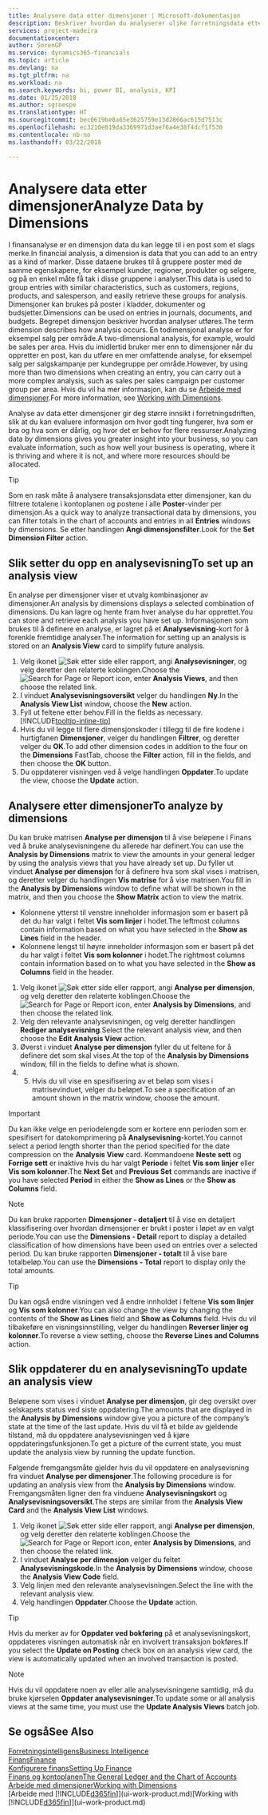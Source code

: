 ```yaml
---
title: Analysere data etter dimensjoner | Microsoft-dokumentasjon
description: Beskriver hvordan du analyserer ulike forretningsdata etter dimensjoner.
services: project-madeira
documentationcenter: 
author: SorenGP
ms.service: dynamics365-financials
ms.topic: article
ms.devlang: na
ms.tgt_pltfrm: na
ms.workload: na
ms.search.keywords: bi, power BI, analysis, KPI
ms.date: 01/25/2018
ms.author: sgroespe
ms.translationtype: HT
ms.sourcegitcommit: bec0619be0a65e3625759e13d2866ac615d7513c
ms.openlocfilehash: ec3210e019da3369971d3aef6a4e38f4dcf1f530
ms.contentlocale: nb-no
ms.lasthandoff: 03/22/2018

---
```

#  <a name="analyze-data-by-dimensions"></a><span data-ttu-id="e7af7-103">Analysere data etter dimensjoner</span><span class="sxs-lookup"><span data-stu-id="e7af7-103">Analyze Data by Dimensions</span></span>
<span data-ttu-id="e7af7-104">I finansanalyse er en dimensjon data du kan legge til i en post som et slags merke.</span><span class="sxs-lookup"><span data-stu-id="e7af7-104">In financial analysis, a dimension is data that you can add to an entry as a kind of marker.</span></span> <span data-ttu-id="e7af7-105">Disse dataene brukes til å gruppere poster med de samme egenskapene, for eksempel kunder, regioner, produkter og selgere, og på en enkel måte få tak i disse gruppene i analyser.</span><span class="sxs-lookup"><span data-stu-id="e7af7-105">This data is used to group entries with similar characteristics, such as customers, regions, products, and salesperson, and easily retrieve these groups for analysis.</span></span> <span data-ttu-id="e7af7-106">Dimensjoner kan brukes på poster i kladder, dokumenter og budsjetter.</span><span class="sxs-lookup"><span data-stu-id="e7af7-106">Dimensions can be used on entries in journals, documents, and budgets.</span></span> <span data-ttu-id="e7af7-107">Begrepet dimensjon beskriver hvordan analyser utføres.</span><span class="sxs-lookup"><span data-stu-id="e7af7-107">The term dimension describes how analysis occurs.</span></span> <span data-ttu-id="e7af7-108">En todimensjonal analyse er for eksempel salg per område.</span><span class="sxs-lookup"><span data-stu-id="e7af7-108">A two-dimensional analysis, for example, would be sales per area.</span></span> <span data-ttu-id="e7af7-109">Hvis du imidlertid bruker mer enn to dimensjoner når du oppretter en post, kan du utføre en mer omfattende analyse, for eksempel salg per salgskampanje per kundegruppe per område.</span><span class="sxs-lookup"><span data-stu-id="e7af7-109">However, by using more than two dimensions when creating an entry, you can carry out a more complex analysis, such as sales per sales campaign per customer group per area.</span></span> <span data-ttu-id="e7af7-110">Hvis du vil ha mer informasjon, kan du se [Arbeide med dimensjoner](finance-dimensions.md).</span><span class="sxs-lookup"><span data-stu-id="e7af7-110">For more information, see [Working with Dimensions](finance-dimensions.md).</span></span>

<span data-ttu-id="e7af7-111">Analyse av data etter dimensjoner gir deg større innsikt i forretningsdriften, slik at du kan evaluere informasjon om hvor godt ting fungerer, hva som er bra og hva som er dårlig, og hvor det er behov for flere ressurser.</span><span class="sxs-lookup"><span data-stu-id="e7af7-111">Analyzing data by dimensions gives you greater insight into your business, so you can evaluate information, such as how well your business is operating, where it is thriving and where it is not, and where more resources should be allocated.</span></span>

> [!TIP]
> <span data-ttu-id="e7af7-112">Som en rask måte å analysere transaksjonsdata etter dimensjoner, kan du filtrere totalene i kontoplanen og postene i alle **Poster**-vinder per dimensjon.</span><span class="sxs-lookup"><span data-stu-id="e7af7-112">As a quick way to analyze transactional data by dimensions, you can filter totals in the chart of accounts and entries in all **Entries** windows by dimensions.</span></span> <span data-ttu-id="e7af7-113">Se etter handlingen **Angi dimensjonsfilter**.</span><span class="sxs-lookup"><span data-stu-id="e7af7-113">Look for the **Set Dimension Filter** action.</span></span>

## <a name="to-set-up-an-analysis-view"></a><span data-ttu-id="e7af7-114">Slik setter du opp en analysevisning</span><span class="sxs-lookup"><span data-stu-id="e7af7-114">To set up an analysis view</span></span>  
<span data-ttu-id="e7af7-115">En analyse per dimensjoner viser et utvalg kombinasjoner av dimensjoner.</span><span class="sxs-lookup"><span data-stu-id="e7af7-115">An analysis by dimensions displays a selected combination of dimensions.</span></span> <span data-ttu-id="e7af7-116">Du kan lagre og hente fram hver analyse du har opprettet.</span><span class="sxs-lookup"><span data-stu-id="e7af7-116">You can store and retrieve each analysis you have set up.</span></span> <span data-ttu-id="e7af7-117">Informasjonen som brukes til å definere en analyse, er lagret på et **Analysevisning**-kort for å forenkle fremtidige analyser.</span><span class="sxs-lookup"><span data-stu-id="e7af7-117">The information for setting up an analysis is stored on an **Analysis View** card to simplify future analysis.</span></span>  

1. <span data-ttu-id="e7af7-118">Velg ikonet ![Søk etter side eller rapport](media/ui-search/search_small.png "Søk etter side eller rapport"), angi **Analysevisninger**, og velg deretter den relaterte koblingen.</span><span class="sxs-lookup"><span data-stu-id="e7af7-118">Choose the ![Search for Page or Report](media/ui-search/search_small.png "Search for Page or Report icon") icon, enter **Analysis Views**, and then choose the related link.</span></span>  
2. <span data-ttu-id="e7af7-119">I vinduet **Analysevisningsoversikt** velger du handlingen **Ny**.</span><span class="sxs-lookup"><span data-stu-id="e7af7-119">In the **Analysis View List** window, choose the **New** action.</span></span>
3. <span data-ttu-id="e7af7-120">Fyll ut feltene etter behov.</span><span class="sxs-lookup"><span data-stu-id="e7af7-120">Fill in the fields as necessary.</span></span> [!INCLUDE[tooltip-inline-tip](includes/tooltip-inline-tip_md.md)]
4. <span data-ttu-id="e7af7-121">Hvis du vil legge til flere dimensjonskoder i tillegg til de fire kodene i hurtigfanen **Dimensjoner**, velger du handlingen **Filtrer**, og deretter velger du **OK**.</span><span class="sxs-lookup"><span data-stu-id="e7af7-121">To add other dimension codes in addition to the four on the **Dimensions** FastTab, choose the **Filter** action, fill in the fields, and then choose the **OK** button.</span></span>  
5. <span data-ttu-id="e7af7-122">Du oppdaterer visningen ved å velge handlingen **Oppdater**.</span><span class="sxs-lookup"><span data-stu-id="e7af7-122">To update the view, choose the **Update** action.</span></span>

## <a name="to-analyze-by-dimensions"></a><span data-ttu-id="e7af7-123">Analysere etter dimensjoner</span><span class="sxs-lookup"><span data-stu-id="e7af7-123">To analyze by dimensions</span></span>
<span data-ttu-id="e7af7-124">Du kan bruke matrisen **Analyse per dimensjon** til å vise beløpene i Finans ved å bruke analysevisningene du allerede har definert.</span><span class="sxs-lookup"><span data-stu-id="e7af7-124">You can use the **Analysis by Dimensions** matrix to view the amounts in your general ledger by using the analysis views that you have already set up.</span></span> <span data-ttu-id="e7af7-125">Du fyller ut vinduet **Analyse per dimensjon** for å definere hva som skal vises i matrisen, og deretter velger du handlingen **Vis matrise** for å vise matrisen.</span><span class="sxs-lookup"><span data-stu-id="e7af7-125">You fill in the **Analysis by Dimensions** window to define what will be shown in the matrix, and then you choose the **Show Matrix** action to view the matrix.</span></span>  

- <span data-ttu-id="e7af7-126">Kolonnene ytterst til venstre inneholder informasjon som er basert på det du har valgt i feltet **Vis som linjer** i hodet.</span><span class="sxs-lookup"><span data-stu-id="e7af7-126">The leftmost columns contain information based on what you have selected in the **Show as Lines** field in the header.</span></span>  
- <span data-ttu-id="e7af7-127">Kolonnene lengst til høyre inneholder informasjon som er basert på det du har valgt i feltet **Vis som kolonner** i hodet.</span><span class="sxs-lookup"><span data-stu-id="e7af7-127">The rightmost columns contain information based on to what you have selected in the **Show as Columns** field in the header.</span></span>  

1. <span data-ttu-id="e7af7-128">Velg ikonet ![Søk etter side eller rapport](media/ui-search/search_small.png "Søk etter side eller rapport"), angi **Analyse per dimensjon**, og velg deretter den relaterte koblingen.</span><span class="sxs-lookup"><span data-stu-id="e7af7-128">Choose the ![Search for Page or Report](media/ui-search/search_small.png "Search for Page or Report icon") icon, enter **Analysis by Dimensions**, and then choose the related link.</span></span>  
2. <span data-ttu-id="e7af7-129">Velg den relevante analysevisningen, og velg deretter handlingen **Rediger analysevisning**.</span><span class="sxs-lookup"><span data-stu-id="e7af7-129">Select the relevant analysis view,  and then choose the **Edit Analysis View** action.</span></span>
3. <span data-ttu-id="e7af7-130">Øverst i vinduet **Analyse per dimensjon** fyller du ut feltene for å definere det som skal vises.</span><span class="sxs-lookup"><span data-stu-id="e7af7-130">At the top of the **Analysis by Dimensions** window, fill in the fields to define what is shown.</span></span>
4. 5. <span data-ttu-id="e7af7-131">Hvis du vil vise en spesifisering av et beløp som vises i matrisevinduet, velger du beløpet.</span><span class="sxs-lookup"><span data-stu-id="e7af7-131">To see a specification of an amount shown in the matrix window, choose the amount.</span></span>  

> [!IMPORTANT]  
>   <span data-ttu-id="e7af7-132">Du kan ikke velge en periodelengde som er kortere enn perioden som er spesifisert for datokomprimering på **Analysevisning**-kortet.</span><span class="sxs-lookup"><span data-stu-id="e7af7-132">You cannot select a period length shorter than the period specified for the date compression on the **Analysis View** card.</span></span> <span data-ttu-id="e7af7-133">Kommandoene **Neste sett** og **Forrige sett** er inaktive hvis du har valgt **Periode** i feltet **Vis som linjer** eller **Vis som kolonner**.</span><span class="sxs-lookup"><span data-stu-id="e7af7-133">The **Next Set** and **Previous Set** commands are inactive if you have selected **Period** in either the **Show as Lines** or the **Show as Columns** field.</span></span>  

> [!NOTE]  
>   <span data-ttu-id="e7af7-134">Du kan bruke rapporten **Dimensjoner - detaljert** til å vise en detaljert klassifisering over hvordan dimensjoner er brukt i poster i løpet av en valgt periode.</span><span class="sxs-lookup"><span data-stu-id="e7af7-134">You can use the **Dimensions - Detail** report to display a detailed classification of how dimensions have been used on entries over a selected period.</span></span> <span data-ttu-id="e7af7-135">Du kan bruke rapporten **Dimensjoner - totalt** til å vise bare totalbeløp.</span><span class="sxs-lookup"><span data-stu-id="e7af7-135">You can use the **Dimensions - Total** report to display only the total amounts.</span></span>  

> [!TIP]  
>   <span data-ttu-id="e7af7-136">Du kan også endre visningen ved å endre innholdet i feltene **Vis som linjer** og **Vis som kolonner**.</span><span class="sxs-lookup"><span data-stu-id="e7af7-136">You can also change the view by changing the contents of the **Show as Lines** field and **Show as Columns** field.</span></span> <span data-ttu-id="e7af7-137">Hvis du vil tilbakeføre en visningsinnstilling, velger du handlingen **Reverser linjer og kolonner**.</span><span class="sxs-lookup"><span data-stu-id="e7af7-137">To reverse a view setting, choose the **Reverse Lines and Columns** action.</span></span>

## <a name="to-update-an-analysis-view"></a><span data-ttu-id="e7af7-138">Slik oppdaterer du en analysevisning</span><span class="sxs-lookup"><span data-stu-id="e7af7-138">To update an analysis view</span></span>  
<span data-ttu-id="e7af7-139">Beløpene som vises i vinduet **Analyse per dimensjon**, gir deg oversikt over selskapets status ved siste oppdatering.</span><span class="sxs-lookup"><span data-stu-id="e7af7-139">The amounts that are displayed in the **Analysis by Dimensions** window give you a picture of the company’s state at the time of the last update.</span></span> <span data-ttu-id="e7af7-140">Hvis du vil få et bilde av gjeldende tilstand, må du oppdatere analysevisningen ved å kjøre oppdateringsfunksjonen.</span><span class="sxs-lookup"><span data-stu-id="e7af7-140">To get a picture of the current state, you must update the analysis view by running the update function.</span></span>

<span data-ttu-id="e7af7-141">Følgende fremgangsmåte gjelder hvis du vil oppdatere en analysevisning fra vinduet **Analyse per dimensjoner**.</span><span class="sxs-lookup"><span data-stu-id="e7af7-141">The following procedure is for updating an analysis view from the **Analysis by Dimensions** window.</span></span> <span data-ttu-id="e7af7-142">Fremgangsmåten ligner den fra vinduene **Analysevisningskort** og **Analysevisningsoversikt**.</span><span class="sxs-lookup"><span data-stu-id="e7af7-142">The steps are similar from the **Analysis View Card** and the **Analysis View List** windows.</span></span>  

1. <span data-ttu-id="e7af7-143">Velg ikonet ![Søk etter side eller rapport](media/ui-search/search_small.png "Søk etter side eller rapport"), angi **Analyse per dimensjon**, og velg deretter den relaterte koblingen.</span><span class="sxs-lookup"><span data-stu-id="e7af7-143">Choose the ![Search for Page or Report](media/ui-search/search_small.png "Search for Page or Report icon") icon, enter **Analysis by Dimensions**, and then choose the related link.</span></span>  
2. <span data-ttu-id="e7af7-144">I vinduet **Analyse per dimensjon** velger du feltet **Analysevisningskode**.</span><span class="sxs-lookup"><span data-stu-id="e7af7-144">In the **Analysis by Dimensions** window, choose the **Analysis View Code** field.</span></span>  
3. <span data-ttu-id="e7af7-145">Velg linjen med den relevante analysevisningen.</span><span class="sxs-lookup"><span data-stu-id="e7af7-145">Select the line with the relevant analysis view.</span></span>  
4. <span data-ttu-id="e7af7-146">Velg handlingen **Oppdater**.</span><span class="sxs-lookup"><span data-stu-id="e7af7-146">Choose the **Update** action.</span></span>  

> [!TIP]  
>   <span data-ttu-id="e7af7-147">Hvis du merker av for **Oppdater ved bokføring** på et analysevisningskort, oppdateres visningen automatisk når en involvert transaksjon bokføres.</span><span class="sxs-lookup"><span data-stu-id="e7af7-147">If you select the **Update on Posting** check box on an analysis view card, the view is automatically updated when an involved transaction is posted.</span></span>

> [!NOTE]  
>   <span data-ttu-id="e7af7-148">Hvis du vil oppdatere noen av eller alle analysevisningene samtidig, må du bruke kjørselen **Oppdater analysevisninger**.</span><span class="sxs-lookup"><span data-stu-id="e7af7-148">To update some or all analysis views at the same time, you must use the **Update Analysis Views** batch job.</span></span>  

## <a name="see-also"></a><span data-ttu-id="e7af7-149">Se også</span><span class="sxs-lookup"><span data-stu-id="e7af7-149">See Also</span></span>
[<span data-ttu-id="e7af7-150">Forretningsintelligens</span><span class="sxs-lookup"><span data-stu-id="e7af7-150">Business Intelligence</span></span>](bi.md)  
[<span data-ttu-id="e7af7-151">Finans</span><span class="sxs-lookup"><span data-stu-id="e7af7-151">Finance</span></span>](finance.md)  
[<span data-ttu-id="e7af7-152">Konfigurere finans</span><span class="sxs-lookup"><span data-stu-id="e7af7-152">Setting Up Finance</span></span>](finance-setup-finance.md)  
[<span data-ttu-id="e7af7-153">Finans og kontoplanen</span><span class="sxs-lookup"><span data-stu-id="e7af7-153">The General Ledger and the Chart of Accounts</span></span>](finance-general-ledger.md)  
[<span data-ttu-id="e7af7-154">Arbeide med dimensjoner</span><span class="sxs-lookup"><span data-stu-id="e7af7-154">Working with Dimensions</span></span>](finance-dimensions.md)  
<span data-ttu-id="e7af7-155">[Arbeide med [!INCLUDE[d365fin](includes/d365fin_md.md)]](ui-work-product.md)</span><span class="sxs-lookup"><span data-stu-id="e7af7-155">[Working with [!INCLUDE[d365fin](includes/d365fin_md.md)]](ui-work-product.md)</span></span>  

